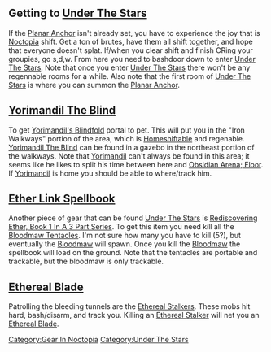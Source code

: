 ## Getting to [Under The Stars](:Category:Under_The_Stars "wikilink")

If the [Planar Anchor](Planar_Anchor "wikilink") isn't already set, you
have to experience the joy that is
[Noctopia](:Category:Noctopia "wikilink") shift. Get a ton of brutes,
have them all shift together, and hope that everyone doesn't splat.
If/when you clear shift and finish CRing your groupies, go s,d,w. From
here you need to bashdoor down to enter [Under The
Stars](:Category:Under_The_Stars "wikilink"). Note that once you enter
[Under The Stars](:Category:Under_The_Stars "wikilink") there won't be
any regennable rooms for a while. Also note that the first room of
[Under The Stars](:Category:Under_The_Stars "wikilink") is where you can
summon the [Planar Anchor](Planar_Anchor "wikilink").

## [Yorimandil The Blind](Yorimandil_The_Blind "wikilink")

To get [Yorimandil's Blindfold](Yorimandil's_Blindfold "wikilink")
portal to pet. This will put you in the "Iron Walkways" portion of the
area, which is [Homeshiftable](Homeshift "wikilink") and regenable.
[Yorimandil The Blind](Yorimandil_The_Blind "wikilink") can be found in
a gazebo in the northeast portion of the walkways. Note that
[Yorimandil](Yorimandil_The_Blind "wikilink") can't always be found in
this area; it seems like he likes to split his time between here and
[Obsidian Arena; Floor](:Category:Obsidian_Arena;_Floor "wikilink"). If
[Yorimandil](Yorimandil_The_Blind "wikilink") is home you should be able
to where/track him.

## [Ether Link Spellbook](Rediscovering_Ether,_Book_1_In_A_3_Part_Series "wikilink")

Another piece of gear that can be found [Under The
Stars](:Category:Under_The_Stars "wikilink") is [Rediscovering Ether,
Book 1 In A 3 Part
Series](Rediscovering_Ether,_Book_1_In_A_3_Part_Series "wikilink"). To
get this item you need kill all the [Bloodmaw
Tentacles](Bloodmaw_Tentacle "wikilink"). I'm not sure how many you have
to kill (5?), but eventually the [Bloodmaw](Bloodmaw "wikilink") will
spawn. Once you kill the [Bloodmaw](Bloodmaw "wikilink") the spellbook
will load on the ground. Note that the tentacles are portable and
trackable, but the bloodmaw is only trackable.

## [Ethereal Blade](Ethereal_Blade "wikilink")

Patrolling the bleeding tunnels are the [Ethereal
Stalkers](Ethereal_Stalker "wikilink"). These mobs hit hard,
bash/disarm, and track you. Killing an [Ethereal
Stalker](Ethereal_Stalker "wikilink") will net you an [Ethereal
Blade](Ethereal_Blade "wikilink").

[Category:Gear In Noctopia](Category:Gear_In_Noctopia "wikilink")
[Category:Under The Stars](Category:Under_The_Stars "wikilink")
